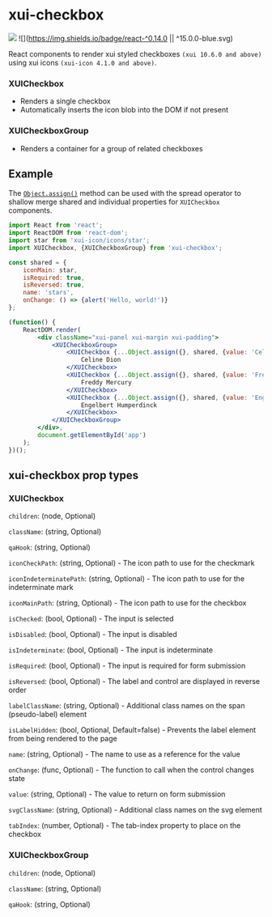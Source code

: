 xui-checkbox
============
![](https://img.shields.io/badge/xui-^10.6.0-blue.svg)
![](https://img.shields.io/badge/react-^0.14.0 || ^15.0.0-blue.svg)

React components to render xui styled checkboxes `(xui 10.6.0 and above)` using xui
icons `(xui-icon 4.1.0 and above)`.

### XUICheckbox
* Renders a single checkbox
* Automatically inserts the icon blob into the DOM if not present

### XUICheckboxGroup
* Renders a container for a group of related checkboxes

## Example

The [`Object.assign()`](https://developer.mozilla.org/en-US/docs/Web/JavaScript/Reference/Global_Objects/Object/assign)
method can be used with the spread operator to shallow merge shared and individual properties for `XUICheckbox` components.

```jsx
import React from 'react';
import ReactDOM from 'react-dom';
import star from 'xui-icon/icons/star';
import XUICheckbox, {XUICheckboxGroup} from 'xui-checkbox';

const shared = {
	iconMain: star,
	isRequired: true,
	isReversed: true,
	name: 'stars',
	onChange: () => {alert('Hello, world!')}
};

(function() {
	ReactDOM.render(
		<div className="xui-panel xui-margin xui-padding">
			<XUICheckboxGroup>
				<XUICheckbox {...Object.assign({}, shared, {value: 'Celine Dion'})}>
					Celine Dion
				</XUICheckbox>
				<XUICheckbox {...Object.assign({}, shared, {value: 'Freddy Mercury'})}>
					Freddy Mercury
				</XUICheckbox>
				<XUICheckbox {...Object.assign({}, shared, {value: 'Engelbert Humperdinck'})}>
					Engelbert Humperdinck
				</XUICheckbox>
			</XUICheckboxGroup>
		</div>,
		document.getElementById('app')
	);
})();
```

## xui-checkbox prop types

### XUICheckbox
`children`: (node, Optional)

`className`: (string, Optional)

`qaHook`: (string, Optional)

`iconCheckPath`: (string, Optional) - The icon path to use for the checkmark

`iconIndeterminatePath`: (string, Optional) - The icon path to use for the indeterminate mark

`iconMainPath`: (string, Optional) - The icon path to use for the checkbox

`isChecked`: (bool, Optional) - The input is selected

`isDisabled`: (bool, Optional) - The input is disabled

`isIndeterminate`: (bool, Optional) - The input is indeterminate

`isRequired`: (bool, Optional) - The input is required for form submission

`isReversed`: (bool, Optional) - The label and control are displayed in reverse order

`labelClassName`: (string, Optional) - Additional class names on the span (pseudo-label) element

`isLabelHidden`: (bool, Optional, Default=false) - Prevents the label element from being rendered to the page

`name`: (string, Optional) - The name to use as a reference for the value

`onChange`: (func, Optional)  - The function to call when the control changes state

`value`: (string, Optional) - The value to return on form submission

`svgClassName`: (string, Optional) - Additional class names on the svg element

`tabIndex`: (number, Optional) - The tab-index property to place on the checkbox


### XUICheckboxGroup
`children`: (node, Optional)

`className`: (string, Optional)

`qaHook`: (string, Optional)
